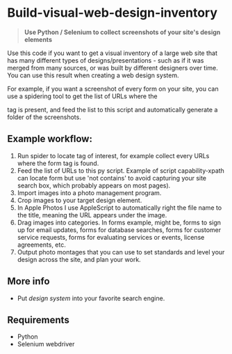 # Build-visual-web-design-inventory
> **Use Python / Selenium to collect screenshots of your site's design elements**

Use this code if you want to get a visual inventory of a large web site that has many different types of designs/presentations - such as if it was merged from many sources, or was built by different designers over time. You can use this result when creating a web design system.

For example, if you want a screenshot of every form on your site, you can use a spidering tool to get the list of URLs where the <form> tag is present, and feed the list to this script and automatically generate a folder of the screenshots.


## Example workflow:

1. Run spider to locate tag of interest, for example collect every URLs where the form tag is found.
2. Feed the list of URLs to this py script. Example of script capability-xpath can locate form but use 'not contains' to avoid capturing your site search box, which probably appears on most pages).
3. Import images into a photo management program.
4. Crop images to your target design element.
5. In Apple Photos I use AppleScript to automatically right the file name to the title, meaning the URL appears under the image.
5. Drag images into categories. In forms example, might be, forms to sign up for email updates, forms for database searches, forms for customer service requests, forms for evaluating services or events, license agreements, etc.
6. Output photo montages that you can use to set standards and level your design across the site, and plan your work.


## More info

* Put _design system_ into your favorite search engine.


## Requirements

* Python
* Selenium webdriver
